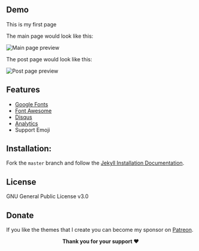
## Demo
This is my first page

The main page would look like this:

![Main page preview](https://github.com/ToddLoveDiane/toddwy.github.io/blob/master/assets/img/shouye.png?raw=true)

The post page would look like this:

![Post page preview](https://github.com/ToddLoveDiane/toddwy.github.io/blob/master/assets/img/post-example.jpg?raw=true)

## Features

- [Google Fonts](https://fonts.google.com/)
- [Font Awesome](http://fontawesome.io/)
- [Disqus](https://disqus.com/)
- [Analytics](https://analytics.google.com/analytics/web/)
- Support Emoji

## Installation:

Fork the ``master`` branch and follow the [Jekyll Installation Documentation](https://jekyllrb.com/docs/installation/).

## License

GNU General Public License v3.0

## Donate

<p>If you like the themes that I create you can become my sponsor on <a href="https://www.patreon.com/artemsheludko" target="_blank">Patreon</a>.
<p align="center"><b>Thank you for your support ❤️</b></p>
